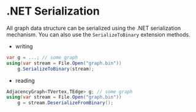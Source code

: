 # .NET Serialization

All graph data structure can be serialized using the .NET serialization mechanism. You can also use the ```SerializeToBinary``` extension methods.

* writing

```csharp
var g = ...; // some graph
using(var stream = File.Open("graph.bin"))
    g.SerializeToBinary(stream);
```

* reading

```csharp
AdjacencyGraph<TVertex,TEdge> g; // some graph
using(var stream = File.Open("graph.bin"))
    g = stream.DeserializeFromBinary();
```